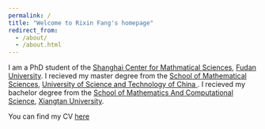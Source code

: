 ```yaml
---
permalink: /
title: "Welcome to Rixin Fang's homepage"
redirect_from: 
  - /about/
  - /about.html
---
```

I am a PhD student of the [Shanghai Center for Mathmatical Sciences](https://scms.fudan.edu.cn/), [Fudan University](https://fudan.edu.cn/).
I recieved my master degree from the [School of Mathematical Sciences](http://math.ustc.edu.cn/), [University of Science and Technology of China ](http://www.ustc.edu.cn/).
I recieved my bachelor degree from the [School of Mathematics And Computational Science](http://math.xtu.edu.cn/), [Xiangtan University](http://www.xtu.edu.cn/).

You can find my CV [here](CV_rxfang.pdf)
